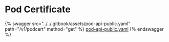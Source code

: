 # Pod Certificate

{% swagger src="../../.gitbook/assets/pod-api-public.yaml" path="/v1/podcert" method="get" %}
[pod-api-public.yaml](../../.gitbook/assets/pod-api-public.yaml)
{% endswagger %}
